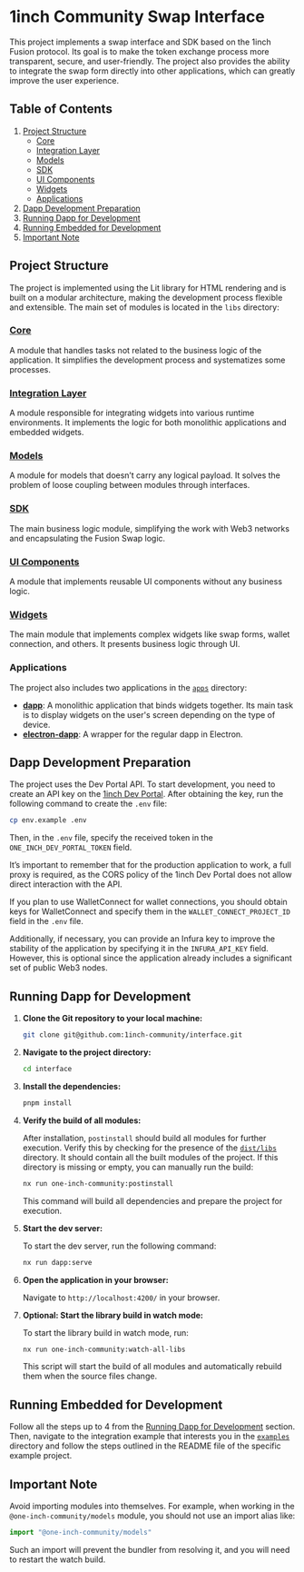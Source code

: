 # 1inch Community Swap Interface

This project implements a swap interface and SDK based on the 1inch Fusion protocol. Its goal is to make the token
exchange process more transparent, secure, and user-friendly. The project also provides the ability to integrate the
swap form directly into other applications, which can greatly improve the user experience.

## Table of Contents

1. [Project Structure](#project-structure)
    - [Core](#core)
    - [Integration Layer](#integration-layer)
    - [Models](#models)
    - [SDK](#sdk)
    - [UI Components](#ui-components)
    - [Widgets](#widgets)
    - [Applications](#applications)
2. [Dapp Development Preparation](#dapp-development-preparation)
3. [Running Dapp for Development](#running-dapp-for-development)
4. [Running Embedded for Development](#running-embedded-for-development)
5. [Important Note](#important-note)

## Project Structure

The project is implemented using the Lit library for HTML rendering and is built on a modular architecture, making the
development process flexible and extensible. The main set of modules is located in the `libs` directory:

### [Core](libs/core)

A module that handles tasks not related to the business logic of the application. It simplifies the development process
and systematizes some processes.

### [Integration Layer](libs/integration-layer)

A module responsible for integrating widgets into various runtime environments. It implements the logic for both
monolithic applications and embedded widgets.

### [Models](libs/models)

A module for models that doesn’t carry any logical payload. It solves the problem of loose coupling between modules
through interfaces.

### [SDK](libs/sdk)

The main business logic module, simplifying the work with Web3 networks and encapsulating the Fusion Swap logic.

### [UI Components](libs/ui-components)

A module that implements reusable UI components without any business logic.

### [Widgets](libs/widgets)

The main module that implements complex widgets like swap forms, wallet connection, and others. It presents business
logic through UI.

### Applications

The project also includes two applications in the [`apps`](apps) directory:

- [**dapp**](apps/dapp): A monolithic application that binds widgets together. Its main task is to display widgets on the user's
  screen depending on the type of device.
- [**electron-dapp**](apps/electron-dapp): A wrapper for the regular dapp in Electron.

## Dapp Development Preparation

The project uses the Dev Portal API. To start development, you need to create an API key on
the [1inch Dev Portal](https://portal.1inch.dev/). After obtaining the key, run the following command to create the
`.env` file:

```bash
cp env.example .env
```

Then, in the `.env` file, specify the received token in the `ONE_INCH_DEV_PORTAL_TOKEN` field.

It’s important to remember that for the production application to work, a full proxy is required, as the CORS policy of
the 1inch Dev Portal does not allow direct interaction with the API.

If you plan to use WalletConnect for wallet connections, you should obtain keys for WalletConnect and specify them in
the `WALLET_CONNECT_PROJECT_ID` field in the `.env` file.

Additionally, if necessary, you can provide an Infura key to improve the stability of the application by specifying it
in the `INFURA_API_KEY` field. However, this is optional since the application already includes a significant set of
public Web3 nodes.

## Running Dapp for Development

1. **Clone the Git repository to your local machine:**

   ```bash
   git clone git@github.com:1inch-community/interface.git
   ```

2. **Navigate to the project directory:**

   ```bash
   cd interface
   ```

3. **Install the dependencies:**

   ```bash
   pnpm install
   ```

4. **Verify the build of all modules:**

   After installation, `postinstall` should build all modules for further execution. Verify this by checking for the
   presence of the [`dist/libs`](./dist/libs) directory. It should contain all the built modules of the project. If this directory is
   missing or empty, you can manually run the build:

   ```bash
   nx run one-inch-community:postinstall
   ```

   This command will build all dependencies and prepare the project for execution.

5. **Start the dev server:**

   To start the dev server, run the following command:

   ```bash
   nx run dapp:serve
   ```

6. **Open the application in your browser:**

   Navigate to `http://localhost:4200/` in your browser.

7. **Optional: Start the library build in watch mode:**

   To start the library build in watch mode, run:

   ```bash
   nx run one-inch-community:watch-all-libs
   ```

   This script will start the build of all modules and automatically rebuild them when the source files change.

## Running Embedded for Development

Follow all the steps up to 4 from the [Running Dapp for Development](#running-dapp-for-development) section. Then, navigate to the integration example
that interests you in the [`examples`](./examples) directory and follow the steps outlined in the README file of the specific example
project.

## Important Note

Avoid importing modules into themselves. For example, when working in the `@one-inch-community/models` module, you
should not use an import alias like:

```ts
import "@one-inch-community/models"
```

Such an import will prevent the bundler from resolving it, and you will need to restart the watch build.
